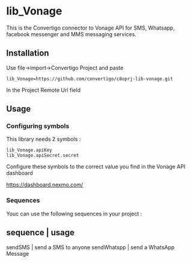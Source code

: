 # lib_Vonage
This is the Convertigo connector to Vonage API for SMS, Whatsapp, facebook messenger and MMS messaging  services.

## Installation
Use file->import->Convertigo Project and paste

```
lib_Vonage=https://github.com/convertigo/c8oprj-lib-vonage.git
```
In the Project Remote Url field

## Usage
### Configuring symbols
This library needs 2 symbols :
```
lib_Vonage.apiKey
lib_Vonage.apiSecret.secret
```
Configure these symbols to the correct value you find in the Vonage API dashboard

https://dashboard.nexmo.com/

### Sequences

Youc can use the following sequences in your project :

sequence | usage
-------------------
sendSMS     | send a SMS to anyone
sendWhatspp | send a WhatsApp Message



